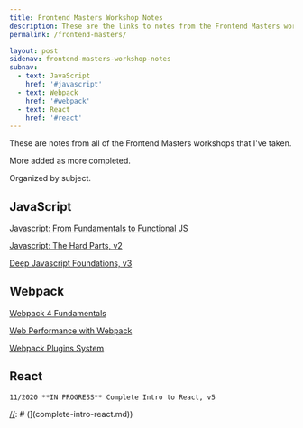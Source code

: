 ```yaml
---
title: Frontend Masters Workshop Notes
description: These are the links to notes from the Frontend Masters workshops I have taken.
permalink: /frontend-masters/

layout: post
sidenav: frontend-masters-workshop-notes
subnav:
  - text: JavaScript
    href: '#javascript'
  - text: Webpack
    href: '#webpack'
  - text: React
    href: '#react'
---
```


These are notes from all of the Frontend Masters workshops that I've taken.

More added as more completed.

Organized by subject.

## JavaScript

[Javascript: From Fundamentals to Functional JS](fundamentals-functional-js)

[Javascript: The Hard Parts, v2](hard-parts-js)

[Deep Javascript Foundations, v3](deep-javascript-foundations)

## Webpack

[Webpack 4 Fundamentals](webpack-4-fundamentals.md)

[Web Performance with Webpack](web-performance-webpack.md)

[Webpack Plugins System](webpack-plugins-system.md)

## React

[//]: # ([)

    11/2020 **IN PROGRESS** Complete Intro to React, v5

[//]: # (](complete-intro-react.md))